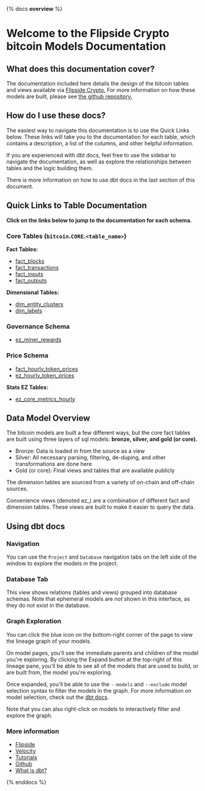 {% docs __overview__ %}

# Welcome to the Flipside Crypto bitcoin Models Documentation

## **What does this documentation cover?**

The documentation included here details the design of the bitcoin
tables and views available via [Flipside Crypto.](https://flipsidecrypto.bitcoin/) For more information on how these models are built, please see [the github repository.](https://github.com/flipsideCrypto/bitcoin-models/)

## **How do I use these docs?**

The easiest way to navigate this documentation is to use the Quick Links below. These links will take you to the documentation for each table, which contains a description, a list of the columns, and other helpful information.

If you are experienced with dbt docs, feel free to use the sidebar to navigate the documentation, as well as explore the relationships between tables and the logic building them.

There is more information on how to use dbt docs in the last section of this document.

## **Quick Links to Table Documentation**

**Click on the links below to jump to the documentation for each schema.**

### Core Tables (`bitcoin`.`CORE`.`<table_name>`)

**Fact Tables:**

- [fact_blocks](#!/model/model.bitcoin_models.core__fact_blocks)
- [fact_transactions](#!/model/model.bitcoin_models.core__fact_transactions)
- [fact_inputs](#!/model/model.bitcoin_models.core__fact_inputs)
- [fact_outputs](#!/model/model.bitcoin_models.core__fact_outputs)

**Dimensional Tables:**

- [dim_entity_clusters](#!/model/model.bitcoin_models.core__dim_entity_clusters)
- [dim_labels](#!/model/model.bitcoin_models.core__dim_labels)

### Governance Schema

- [ez_miner_rewards](#!/model/model.bitcoin_models.gov__ez_miner_rewards)

### Price Schema

- [fact_hourly_token_prices](#!/model/model.bitcoin_models.price__fact_hourly_token_prices)
- [ez_hourly_token_prices](#!/model/model.bitcoin_models.price__ez_hourly_token_prices)

**Stats EZ Tables:**

- [ez_core_metrics_hourly](#!/model/model.bitcoin_models.ez_core_metrics_hourly)

## **Data Model Overview**

The bitcoin
models are built a few different ways, but the core fact tables are built using three layers of sql models: **bronze, silver, and gold (or core).**

- Bronze: Data is loaded in from the source as a view
- Silver: All necessary parsing, filtering, de-duping, and other transformations are done here
- Gold (or core): Final views and tables that are available publicly

The dimension tables are sourced from a variety of on-chain and off-chain sources.

Convenience views (denoted ez\_) are a combination of different fact and dimension tables. These views are built to make it easier to query the data.

## **Using dbt docs**

### Navigation

You can use the `Project` and `Database` navigation tabs on the left side of the window to explore the models in the project.

### Database Tab

This view shows relations (tables and views) grouped into database schemas. Note that ephemeral models are _not_ shown in this interface, as they do not exist in the database.

### Graph Exploration

You can click the blue icon on the bottom-right corner of the page to view the lineage graph of your models.

On model pages, you'll see the immediate parents and children of the model you're exploring. By clicking the Expand button at the top-right of this lineage pane, you'll be able to see all of the models that are used to build, or are built from, the model you're exploring.

Once expanded, you'll be able to use the `--models` and `--exclude` model selection syntax to filter the models in the graph. For more information on model selection, check out the [dbt docs](https://docs.getdbt.com/docs/model-selection-syntax).

Note that you can also right-click on models to interactively filter and explore the graph.

### **More information**

- [Flipside](https://flipsidecrypto.bitcoin/)
- [Velocity](https://app.flipsidecrypto.com/velocity?nav=Discover)
- [Tutorials](https://docs.flipsidecrypto.com/our-data/tutorials)
- [Github](https://github.com/FlipsideCrypto/bitcoin-models)
- [What is dbt?](https://docs.getdbt.com/docs/introduction)

{% enddocs %}
